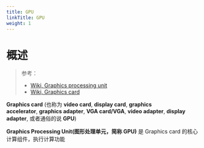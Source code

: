 ```yaml
---
title: GPU
linkTitle: GPU
weight: 1
---
```


# 概述

> 参考：
>
> - [Wiki, Graphics processing unit](https://en.wikipedia.org/wiki/Graphics_processing_unit)
> - [Wiki, Graphics card](https://en.wikipedia.org/wiki/Graphics_card)

**Graphics card** (也称为 **video card**, **display card**, **graphics accelerator**, **graphics adapter**, **VGA card/VGA**, **video adapter**, **display adapter**, 或者通俗的说 **GPU**)

**Graphics Processing Unit(图形处理单元，简称 GPU)** 是 Graphics card 的核心计算组件，执行计算功能
